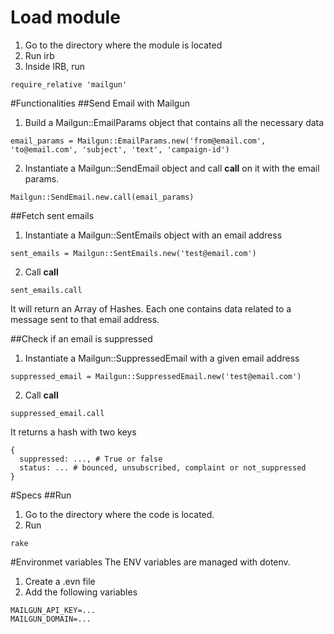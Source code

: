 Load module
===========
1. Go to the directory where the module is located
2. Run irb
3. Inside IRB, run
```
require_relative 'mailgun'
```

#Functionalities
##Send Email with Mailgun

1. Build a Mailgun::EmailParams object that contains all the necessary data
```
email_params = Mailgun::EmailParams.new('from@email.com', 'to@email.com', 'subject', 'text', 'campaign-id')
```
2. Instantiate a Mailgun::SendEmail object and call **call** on it with the email params.
```
Mailgun::SendEmail.new.call(email_params)
```

##Fetch sent emails

1. Instantiate a Mailgun::SentEmails object with an email address
```
sent_emails = Mailgun::SentEmails.new('test@email.com')
```
2. Call **call**
```
sent_emails.call
```

It will return an Array of Hashes. Each one contains data related to a message sent to that email address.

##Check if an email is suppressed

1. Instantiate a Mailgun::SuppressedEmail with a given email address
```
suppressed_email = Mailgun::SuppressedEmail.new('test@email.com')
```
2. Call **call**
```
suppressed_email.call
```

It returns a hash with two keys
```
{
  suppressed: ..., # True or false
  status: ... # bounced, unsubscribed, complaint or not_suppressed
}
```

#Specs
##Run
1. Go to the directory where the code is located.
2. Run
```
rake
```

#Environmet variables
The ENV variables are managed with dotenv.

1. Create a .evn file
2. Add the following variables
```
MAILGUN_API_KEY=...
MAILGUN_DOMAIN=...
```

